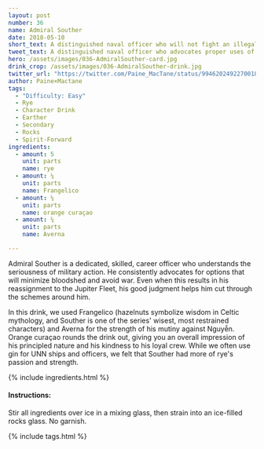```yaml
---
layout: post
number: 36
name: Admiral Souther
date: 2018-05-10
short_text: A distinguished naval officer who will not fight an illegal war.
tweet_text: A distinguished naval officer who advocates proper uses of military force and will not fight an illegal war. 
hero: /assets/images/036-AdmiralSouther-card.jpg
drink_crop: /assets/images/036-AdmiralSouther-drink.jpg
twitter_url: "https://twitter.com/Paine_MacTane/status/994620249227001856"
author: Paine×Mactane
tags: 
  - "Difficulty: Easy"
  - Rye
  - Character Drink
  - Earther
  - Secondary
  - Rocks
  - Spirit-Forward
ingredients:
  - amount: 5
    unit: parts
    name: rye
  - amount: ¼
    unit: parts
    name: Frangelico
  - amount: ¼
    unit: parts
    name: orange curaçao
  - amount: ¼
    unit: parts
    name: Averna

---
```


Admiral Souther is a dedicated, skilled, career officer who understands the seriousness of military action. He consistently advocates for options that will minimize bloodshed and avoid war. Even when this results in his reassignment to the Jupiter Fleet, his good judgment helps him cut through the schemes around him.

In this drink, we used Frangelico (hazelnuts symbolize wisdom in Celtic mythology, and Souther is one of the series' wisest, most restrained characters) and Averna for the strength of his mutiny against Nguyễn. Orange curaçao rounds the drink out, giving you an overall impression of his principled nature and his kindness to his loyal crew. While we often use gin for UNN ships and officers, we felt that Souther had more of rye's passion and strength. 

{% include ingredients.html %}

#### Instructions:

Stir all ingredients over ice in a mixing glass, then strain into an ice-filled rocks glass. No garnish.

{% include tags.html %}
